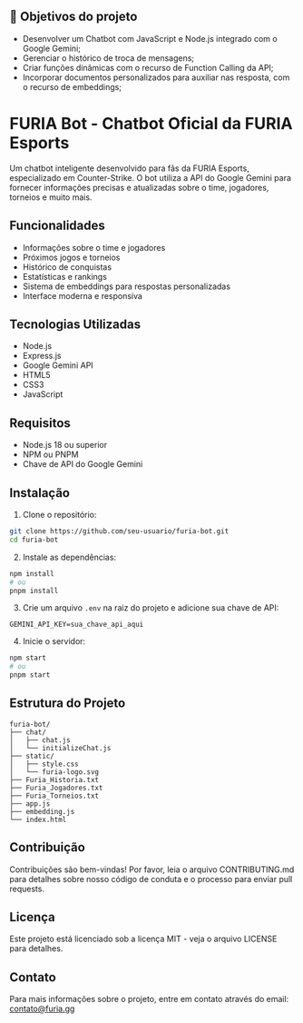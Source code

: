 ## 🔨 Objetivos do projeto


- Desenvolver um Chatbot com JavaScript e Node.js integrado com o Google Gemini;
- Gerenciar o histórico de troca de mensagens;
- Criar funções dinâmicas com o recurso de Function Calling da API;
- Incorporar documentos personalizados para auxiliar nas resposta, com o recurso de embeddings;

# FURIA Bot - Chatbot Oficial da FURIA Esports

Um chatbot inteligente desenvolvido para fãs da FURIA Esports, especializado em Counter-Strike. O bot utiliza a API do Google Gemini para fornecer informações precisas e atualizadas sobre o time, jogadores, torneios e muito mais.

## Funcionalidades

- Informações sobre o time e jogadores
- Próximos jogos e torneios
- Histórico de conquistas
- Estatísticas e rankings
- Sistema de embeddings para respostas personalizadas
- Interface moderna e responsiva

## Tecnologias Utilizadas

- Node.js
- Express.js
- Google Gemini API
- HTML5
- CSS3
- JavaScript

## Requisitos

- Node.js 18 ou superior
- NPM ou PNPM
- Chave de API do Google Gemini

## Instalação

1. Clone o repositório:
```bash
git clone https://github.com/seu-usuario/furia-bot.git
cd furia-bot
```

2. Instale as dependências:
```bash
npm install
# ou
pnpm install
```

3. Crie um arquivo `.env` na raiz do projeto e adicione sua chave de API:
```
GEMINI_API_KEY=sua_chave_api_aqui
```

4. Inicie o servidor:
```bash
npm start
# ou
pnpm start
```

## Estrutura do Projeto

```
furia-bot/
├── chat/
│   ├── chat.js
│   └── initializeChat.js
├── static/
│   ├── style.css
│   └── furia-logo.svg
├── Furia_Historia.txt
├── Furia_Jogadores.txt
├── Furia_Torneios.txt
├── app.js
├── embedding.js
└── index.html
```

## Contribuição

Contribuições são bem-vindas! Por favor, leia o arquivo CONTRIBUTING.md para detalhes sobre nosso código de conduta e o processo para enviar pull requests.

## Licença

Este projeto está licenciado sob a licença MIT - veja o arquivo LICENSE para detalhes.

## Contato

Para mais informações sobre o projeto, entre em contato através do email: contato@furia.gg

